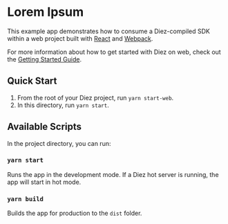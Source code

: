 # Lorem Ipsum

This example app demonstrates how to consume a Diez-compiled SDK within a web project built with [React](https://reactjs.org) and [Webpack](https://webpack.js.org).

For more information about how to get started with Diez on web, check out the [Getting Started Guide](https://diez.org/getting-started/javascript.html).

## Quick Start

1. From the root of your Diez project, run `yarn start-web`.
2. In this directory, run `yarn start`.

## Available Scripts

In the project directory, you can run:

### `yarn start`

Runs the app in the development mode. If a Diez hot server is running, the app will start in hot mode.

### `yarn build`

Builds the app for production to the `dist` folder.
